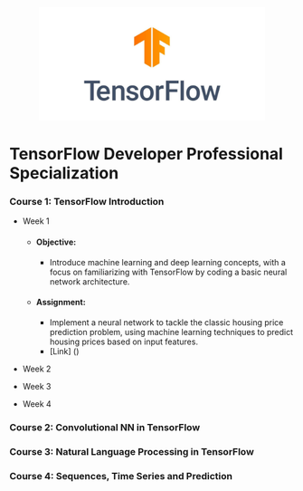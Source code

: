 <p align="center">
  <img src="https://github.com/mei-pan/TensorFlow_Developer_Professional_Specialization/blob/main/TensorFlow%20Logo.jpg" alt="Image description" width='auto', height='200'>
</p>


# TensorFlow Developer Professional Specialization

### Course 1: TensorFlow Introduction
- Week 1
  - #### Objective:
    - Introduce machine learning and deep learning concepts, with a focus on familiarizing with TensorFlow by coding a basic neural network architecture. 
  - #### Assignment:
    - Implement a neural network to tackle the classic housing price prediction problem, using machine learning techniques to predict housing prices based on input features.
    - [Link] ()
- Week 2
 
- Week 3
    
- Week 4
    

### Course 2: Convolutional NN in TensorFlow

### Course 3: Natural Language Processing in TensorFlow

### Course 4: Sequences, Time Series and Prediction 
